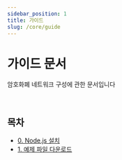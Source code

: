 ```yaml
---
sidebar_position: 1
title: 가이드
slug: /core/guide
---
```


# 가이드 문서

암호화폐 네트워크 구성에 관한 문서입니다

<br/>

## 목차

- [0. Node.js 설치](./install.md)
- [1. 예제 파일 다운로드](./example.md)